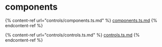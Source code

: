 # components

{% content-ref url="controls/components.ts.md" %}
[components.ts.md](controls/components.ts.md)
{% endcontent-ref %}

{% content-ref url="controls/controls.ts.md" %}
[controls.ts.md](controls/controls.ts.md)
{% endcontent-ref %}
